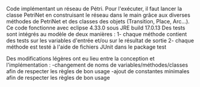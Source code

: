 Code implémentant un réseau de Pétri.
Pour l'exécuter, il faut lancer la classe PetriNet en construisant le réseau dans le main grâce aux diverses méthodes de PetriNet et des classes des objets (Transition, Place, Arc...).
Ce code fonctionne avec eclipse 4.33.0 sous JRE build 17.0.13
Des tests sont intégrés au modèle de deux manières :
  1- chaque méthode contient des tests sur les variables d'entrée et/ou sur le résultat de sortie
  2- chaque méthode est testé à l'aide de fichiers JUnit dans le package test

Des modifications légères ont eu lieu entre la conception et l'implémentation :
  -changement de noms de variables/méthodes/classes afin de respecter les règles de bon usage
  -ajout de constantes minimales afin de respecter les règles de bon usage
